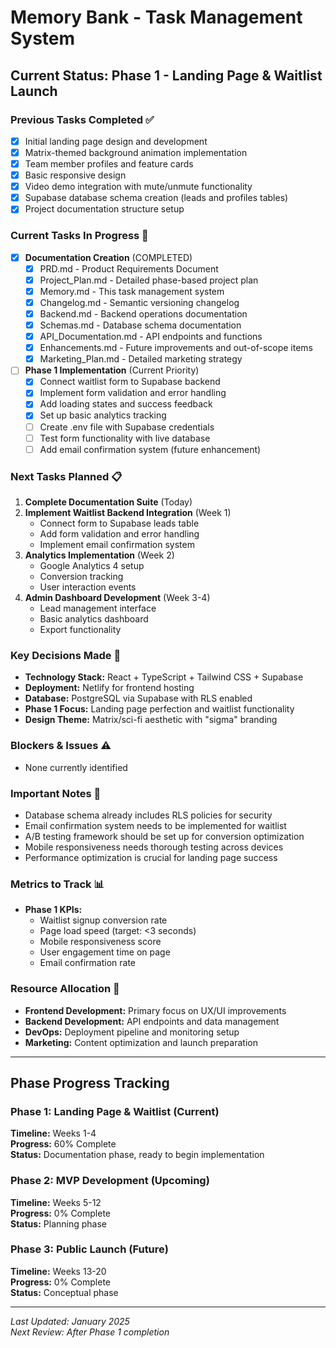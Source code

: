 # Memory Bank - Task Management System

## Current Status: Phase 1 - Landing Page & Waitlist Launch

### Previous Tasks Completed ✅
- [x] Initial landing page design and development
- [x] Matrix-themed background animation implementation
- [x] Team member profiles and feature cards
- [x] Basic responsive design
- [x] Video demo integration with mute/unmute functionality
- [x] Supabase database schema creation (leads and profiles tables)
- [x] Project documentation structure setup

### Current Tasks In Progress 🔄
- [x] **Documentation Creation** (COMPLETED)
  - [x] PRD.md - Product Requirements Document
  - [x] Project_Plan.md - Detailed phase-based project plan
  - [x] Memory.md - This task management system
  - [x] Changelog.md - Semantic versioning changelog
  - [x] Backend.md - Backend operations documentation
  - [x] Schemas.md - Database schema documentation
  - [x] API_Documentation.md - API endpoints and functions
  - [x] Enhancements.md - Future improvements and out-of-scope items
  - [x] Marketing_Plan.md - Detailed marketing strategy

- [ ] **Phase 1 Implementation** (Current Priority)
  - [x] Connect waitlist form to Supabase backend
  - [x] Implement form validation and error handling
  - [x] Add loading states and success feedback
  - [x] Set up basic analytics tracking
  - [ ] Create .env file with Supabase credentials
  - [ ] Test form functionality with live database
  - [ ] Add email confirmation system (future enhancement)

### Next Tasks Planned 📋
1. **Complete Documentation Suite** (Today)
2. **Implement Waitlist Backend Integration** (Week 1)
   - Connect form to Supabase leads table
   - Add form validation and error handling
   - Implement email confirmation system
3. **Analytics Implementation** (Week 2)
   - Google Analytics 4 setup
   - Conversion tracking
   - User interaction events
4. **Admin Dashboard Development** (Week 3-4)
   - Lead management interface
   - Basic analytics dashboard
   - Export functionality

### Key Decisions Made 📝
- **Technology Stack:** React + TypeScript + Tailwind CSS + Supabase
- **Deployment:** Netlify for frontend hosting
- **Database:** PostgreSQL via Supabase with RLS enabled
- **Phase 1 Focus:** Landing page perfection and waitlist functionality
- **Design Theme:** Matrix/sci-fi aesthetic with "sigma" branding

### Blockers & Issues ⚠️
- None currently identified

### Important Notes 📌
- Database schema already includes RLS policies for security
- Email confirmation system needs to be implemented for waitlist
- A/B testing framework should be set up for conversion optimization
- Mobile responsiveness needs thorough testing across devices
- Performance optimization is crucial for landing page success

### Metrics to Track 📊
- **Phase 1 KPIs:**
  - Waitlist signup conversion rate
  - Page load speed (target: <3 seconds)
  - Mobile responsiveness score
  - User engagement time on page
  - Email confirmation rate

### Resource Allocation 👥
- **Frontend Development:** Primary focus on UX/UI improvements
- **Backend Development:** API endpoints and data management
- **DevOps:** Deployment pipeline and monitoring setup
- **Marketing:** Content optimization and launch preparation

---

## Phase Progress Tracking

### Phase 1: Landing Page & Waitlist (Current)
**Timeline:** Weeks 1-4  
**Progress:** 60% Complete  
**Status:** Documentation phase, ready to begin implementation  

### Phase 2: MVP Development (Upcoming)
**Timeline:** Weeks 5-12  
**Progress:** 0% Complete  
**Status:** Planning phase  

### Phase 3: Public Launch (Future)
**Timeline:** Weeks 13-20  
**Progress:** 0% Complete  
**Status:** Conceptual phase  

---

*Last Updated: January 2025*  
*Next Review: After Phase 1 completion*